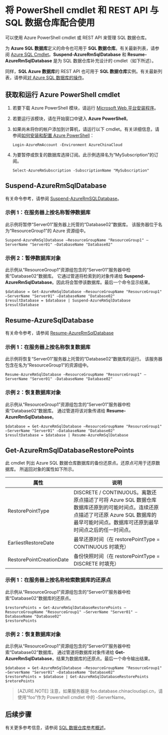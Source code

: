 <properties
   pageTitle="将 PowerShell cmdlet 和 REST API 与 SQL 数据仓库配合使用"
   description="使用 PowerShell cmdlet 暂停和重新启动 SQL 数据仓库"
   services="sql-data-warehouse"
   documentationCenter="NA"
   authors="barbkess"
   manager="barbkess"
   editor=""/>

<tags
   ms.service="sql-data-warehouse"
   ms.date="03/03/2016"
   wacn.date="04/25/2016"/>

# 将 PowerShell cmdlet 和 REST API 与 SQL 数据仓库配合使用

可以使用 Azure PowerShell cmdlet 或 REST API 来管理 SQL 数据仓库。

为 **Azure SQL 数据库**定义的命令也可用于 **SQL 数据仓库**。有关最新列表，请参阅 [Azure SQL Cmdlet](https://msdn.microsoft.com/zh-cn/library/mt574084.aspx)。**Suspend-AzureRmSqlDatabase** 和 **Resume-AzureRmSqlDatabase** 是为 SQL 数据仓库补充设计的 cmdlet（如下所述）。

同样，**SQL Azure 数据库**的 REST API 也可用于 **SQL 数据仓库**实例。有关最新列表，请参阅[对 Azure SQL 数据库的操作](https://msdn.microsoft.com/zh-cn/library/azure/dn505719.aspx)。

## 获取和运行 Azure PowerShell cmdlet

1. 若要下载 Azure PowerShell 模块，请运行 [Microsoft Web 平台安装程序](http://go.microsoft.com/fwlink/p/?linkid=320376&clcid=0x409)。
2. 若要运行该模块，请在开始窗口中键入 **Azure PowerShell**。
3. 如果尚未将你的帐户添加到计算机，请运行以下 cmdlet。有关详细信息，请参阅[如何安装和配置 Azure PowerShell]()：

	```
	Login-AzureRmAccount -Environment AzureChinaCloud
	```

3. 为要暂停或恢复的数据库选择订阅。此示例选择名为“MySubscription”的订阅。

	```
	Select-AzureRmSubscription -SubscriptionName "MySubscription"
	```

## Suspend-AzureRmSqlDatabase

有关命令参考，请参阅 [Suspend-AzureRmSQLDatabase](https://msdn.microsoft.com/zh-cn/library/mt619337.aspx)。

### 示例 1：在服务器上按名称暂停数据库

此示例将暂停“Server01”服务器上托管的“Database02”数据库。 该服务器位于名为“ResourceGroup1”的 Azure 资源组中。

```
Suspend-AzureRmSqlDatabase –ResourceGroupName "ResourceGroup1" –ServerName "Server01" –DatabaseName "Database02"
```

### 示例 2：暂停数据库对象

此示例从“ResourceGroup1”资源组包含的“Server01”服务器中检索“Database02”数据库。 它通过管道将检索到的对象传递给 **Suspend-AzureRmSqlDatabase**。因此将会暂停该数据库。最后一个命令显示结果。

```
$database = Get-AzureRmSqlDatabase –ResourceGroupName "ResourceGroup1" –ServerName "Server01" –DatabaseName "Database02"
$resultDatabase = $database | Suspend-AzureRmSqlDatabase
$resultDatabase
```

## Resume-AzureSqlDatabase

有关命令参考，请参阅 [Resume-AzureRmSqlDatabase](https://msdn.microsoft.com/zh-cn/library/mt619347.aspx)

### 示例 1：在服务器上按名称恢复数据库

此示例将恢复“Server01”服务器上托管的“Database02”数据库的运行。 该服务器包含在名为“ResourceGroup1”的资源组中。

```
Resume-AzureRmSqlDatabase –ResourceGroupName "ResourceGroup1" –ServerName "Server01" -DatabaseName "Database02"
```

### 示例 2：恢复数据库对象

此示例从“ResourceGroup1”资源组包含的“Server01”服务器中检索“Database02”数据库。 通过管道将该对象传递给 **Resume-AzureRmSqlDatabase**。

```
$database = Get-AzureRmSqlDatabase –ResourceGroupName "ResourceGroup1" –ServerName "Server01" –DatabaseName "Database02"
$resultDatabase = $database | Resume-AzureRmSqlDatabase
```

## Get-AzureRmSqlDatabaseRestorePoints

此 cmdlet 列出 Azure SQL 数据仓库数据库的备份还原点。还原点可用于还原数据库。
所返回对象的属性如下所示。

属性|说明
---|---
RestorePointType|DISCRETE / CONTINUOUS。离散还原点描述了可将 Azure SQL 数据仓库数据库还原到的可能时间点。连续还原点描述了可还原 Azure SQL 数据库的最早可能时间点。数据库可还原到最早时间点之后的任一时间点。
EarliestRestoreDate|最早还原时间（在 restorePointType = CONTINUOUS 时填充）
RestorePointCreationDate |备份快照时间（在 restorePointType = DISCRETE 时填充）

### 示例 1：在服务器上按名称检索数据库的还原点
此示例从“ResourceGroup1”资源组包含的“Server01”服务器中检索“Database02”数据库的还原点。

```
$restorePoints = Get-AzureRmSqlDatabaseRestorePoints –ResourceGroupName "ResourceGroup1" –ServerName "Server01" –DatabaseName "Database02"
$restorePoints
```


### 示例 2：恢复数据库对象

此示例从“ResourceGroup1”资源组包含的“Server01”服务器中检索“Database02”数据库。 通过管道将数据库对象传递给 **Get-AzureRmSqlDatabase**，结果为数据库的还原点。最后一个命令输出结果。

```
$database = Get-AzureRmSqlDatabase –ResourceGroupName "ResourceGroup1" –ServerName "Server01" –DatabaseName "Database02"
$restorePoints = $database | Get-AzureRmSqlDatabaseRestorePoints
$retorePoints
```


> [AZURE.NOTE] 注意，如果服务器是 foo.database.chinacloudapi.cn，请使用“foo”作为 Powershell cmdlet 中的 -ServerName。


## 后续步骤
有关更多参考信息，请参阅 [SQL 数据仓库参考概述][]。

<!--Image references-->

<!--Article references-->
[SQL 数据仓库参考概述]: /documentation/articles/sql-data-warehouse-overview-reference
[How to install and configure Azure PowerShell]: /documentation/articles/powershell-install-configure

<!--MSDN references-->


<!--Other Web references-->
[gog]: http://google.com/
[yah]: http://search.yahoo.com/
[msn]: http://search.msn.com/

<!---HONumber=Mooncake_0215_2016-->
